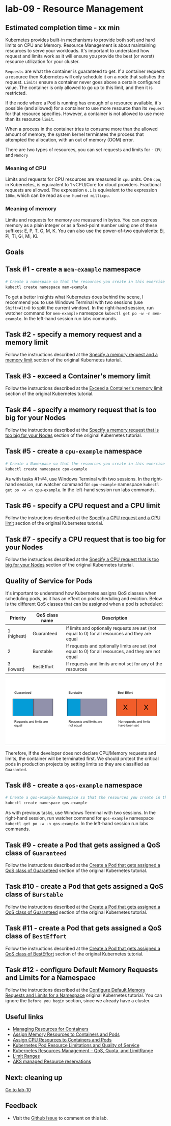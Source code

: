 # lab-09 - Resource Management

## Estimated completion time - xx min

Kubernetes provides built-in mechanisms to provide both soft and hard limits on CPU and Memory. Resource Management is about maintaining resources to serve your workloads. It's important to understand how request and limits work as it will ensure you provide the best (or worst) resource utilization for your cluster.

`Requests` are what the container is guaranteed to get. If a container requests a resource then Kubernetes will only schedule it on a node that satisfies the request. `Limits` ensure a container never goes above a certain configured value. The container is only allowed to go up to this limit, and then it is restricted.

If the node where a Pod is running has enough of a resource available, it's possible (and allowed) for a container to use more resource than its `request` for that resource specifies. However, a container is not allowed to use more than its resource `limit`.

When a process in the container tries to consume more than the allowed amount of memory, the system kernel terminates the process that attempted the allocation, with an out of memory (OOM) error.

There are two types of resources, you can set requests and limits for - `CPU` and `Memory`

### Meaning of CPU
Limits and requests for CPU resources are measured in `cpu` units. One `cpu`, in Kubernetes, is equivalent to 1 vCPU/Core for cloud providers. Fractional requests are allowed. The expression `0.1` is equivalent to the expression `100m`, which can be read as `one hundred millicpu`.

### Meaning of memory
Limits and requests for memory are measured in bytes. You can express memory as a plain integer or as a fixed-point number using one of these suffixes: E, P, T, G, M, K. You can also use the power-of-two equivalents: Ei, Pi, Ti, Gi, Mi, Ki. 


## Goals

## Task #1 - create a `mem-example` namespace 

```bash
# Create a namespace so that the resources you create in this exercise are isolated from the rest of your cluster.
kubectl create namespace mem-example
```

To get a better insights what Kubernetes does behind the scene, I recommend you to use Windows Terminal with two sessions (use `Shift+Alt+D` to split the current window). In the right-hand session, run watcher command for `mem-example` namespace `kubectl get po -w -n mem-example`. In the left-hand session run labs commands.

## Task #2 - specify a memory request and a memory limit

Follow the instructions described at the [Specify a memory request and a memory limit](https://kubernetes.io/docs/tasks/configure-pod-container/assign-memory-resource/#specify-a-memory-request-and-a-memory-limit) section of the original Kubernetes tutorial.

## Task #3 - exceed a Container's memory limit

Follow the instructions described at the [Exceed a Container's memory limit](https://kubernetes.io/docs/tasks/configure-pod-container/assign-memory-resource/#exceed-a-container-s-memory-limit) section of the original Kubernetes tutorial.

## Task #4 - specify a memory request that is too big for your Nodes

Follow the instructions described at the [Specify a memory request that is too big for your Nodes](https://kubernetes.io/docs/tasks/configure-pod-container/assign-memory-resource/#specify-a-memory-request-that-is-too-big-for-your-nodes) section of the original Kubernetes tutorial.


## Task #5 - create a `cpu-example` namespace 

```bash
# Create a Namespace so that the resources you create in this exercise are isolated from the rest of your cluster.
kubectl create namespace cpu-example
```

As with tasks #1-#4, use Windows Terminal with two sessions. In the right-hand session, run watcher command for `cpu-example` namespace `kubectl get po -w -n cpu-example`. In the left-hand session run labs commands.

## Task #6 - specify a CPU request and a CPU limit

Follow the instructions described at the [Specify a CPU request and a CPU limit](https://kubernetes.io/docs/tasks/configure-pod-container/assign-cpu-resource/#specify-a-cpu-request-and-a-cpu-limit) section of the original Kubernetes tutorial.

## Task #7 - specify a CPU request that is too big for your Nodes 

Follow the instructions described at the [Specify a CPU request that is too big for your Nodes](https://kubernetes.io/docs/tasks/configure-pod-container/assign-cpu-resource/#specify-a-cpu-request-that-is-too-big-for-your-nodes) section of the original Kubernetes tutorial.

## Quality of Service for Pods

It's important to understand how Kubernetes assigns QoS classes when scheduling pods, as it has an effect on pod scheduling and eviction. Below is the different QoS classes that can be assigned when a pod is scheduled:

Priority|QoS class name|Description
---|---|----
1 (highest) | Guaranteed | If limits and optionally requests are set (not equal to 0) for all resources and they are equal
2 | Burstable | If requests and optionally limits are set (not equal to 0) for all resources, and they are not equal
3 (lowest) | BestEffort | If requests and limits are not set for any of the resources

![QoS](images/QoS.png)

Therefore, if the developer does not declare CPU/Memory requests and limits, the container will be terminated first. We should protect the critical pods in production projects by setting limits so they are classified as `Guaranted`.


## Task #8 - create a `qos-example` namespace 

```bash
# Create a qos-example Namespace so that the resources you create in this exercise are isolated from the rest of your cluster.
kubectl create namespace qos-example
```

As with previous tasks, use Windows Terminal with two sessions. In the right-hand session, run watcher command for `qos-example` namespace `kubectl get po -w -n qos-example`. In the left-hand session run labs commands.

## Task #9 - create a Pod that gets assigned a QoS class of `Guaranteed` 

Follow the instructions described at the [Create a Pod that gets assigned a QoS class of Guaranteed](https://kubernetes.io/docs/tasks/configure-pod-container/quality-service-pod/#create-a-pod-that-gets-assigned-a-qos-class-of-guaranteed) section of the original Kubernetes tutorial.

## Task #10 - create a Pod that gets assigned a QoS class of `Burstable` 

Follow the instructions described at the [Create a Pod that gets assigned a QoS class of Guaranteed](https://kubernetes.io/docs/tasks/configure-pod-container/quality-service-pod/#create-a-pod-that-gets-assigned-a-qos-class-of-burstable) section of the original Kubernetes tutorial.

## Task #11 - create a Pod that gets assigned a QoS class of `BestEffort` 

Follow the instructions described at the [Create a Pod that gets assigned a QoS class of BestEffort](https://kubernetes.io/docs/tasks/configure-pod-container/quality-service-pod/#create-a-pod-that-gets-assigned-a-qos-class-of-besteffort) section of the original Kubernetes tutorial.

## Task #12 - configure Default Memory Requests and Limits for a Namespace

Follow the instructions described at the [Configure Default Memory Requests and Limits for a Namespace](https://kubernetes.io/docs/tasks/administer-cluster/manage-resources/memory-default-namespace/) original Kubernetes tutorial. You can ignore the `Before you begin` section, since we already have a cluster.


## Useful links

* [Managing Resources for Containers](https://kubernetes.io/docs/concepts/configuration/manage-resources-containers/)
* [Assign Memory Resources to Containers and Pods](https://kubernetes.io/docs/tasks/configure-pod-container/assign-memory-resource/)
* [Assign CPU Resources to Containers and Pods](https://kubernetes.io/docs/tasks/configure-pod-container/assign-cpu-resource/)
* [Kubernetes Pod Resource Limitations and Quality of Service](https://www.weave.works/blog/kubernetes-pod-resource-limitations-and-quality-of-service)
* [Kubernetes Resources Management – QoS, Quota, and LimitRange](https://www.cncf.io/blog/2020/06/10/kubernetes-resources-management-qos-quota-and-limitrangeb/)
* [Limit Ranges](https://kubernetes.io/docs/concepts/policy/limit-range/)
* [AKS managed Resource reservations](https://docs.microsoft.com/en-us/azure/aks/concepts-clusters-workloads#resource-reservations)

## Next: cleaning up

[Go to lab-10](../lab-10/readme.md)

## Feedback

* Visit the [Github Issue](https://github.com/evgenyb/aks-workshops/issues/23) to comment on this lab. 